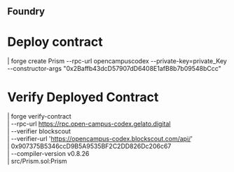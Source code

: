 ## Foundry

# Deploy contract 
| forge create Prism --rpc-url opencampuscodex --private-key=private_Key --constructor-args "0x2Baffb43dcD57907dD6408E1afB8b7b09548bCcc"

# Verify Deployed Contract
| forge verify-contract \
|              --rpc-url https://rpc.open-campus-codex.gelato.digital \
|              --verifier blockscout \
|              --verifier-url 'https://opencampus-codex.blockscout.com/api/' \
|              0x907375B5346ccD9B5A9535BF2C2DD826Dc206c67 \
|            --compiler-version v0.8.26 \
|              src/Prism.sol:Prism
